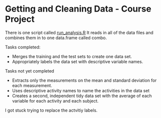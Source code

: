 Getting and Cleaning Data - Course Project
=========

There is one script called [run_analysis.R]
It reads in all of the data files and combines them in to one data.frame called combo.

Tasks completed:
- Merges the training and the test sets to create one data set.
- Appropriately labels the data set with descriptive variable names. 
 

Tasks not yet completed
- Extracts only the measurements on the mean and standard deviation for each measurement. 
- Uses descriptive activity names to name the activities in the data set
- Creates a second, independent tidy data set with the average of each variable for each activity and each subject.


I got stuck trying to replace the actvitiy labels.

[run_analysis.R]:https://github.com/timothyohare/data-scientist/blob/master/get-clean-data/course-project/run_analysis.R
